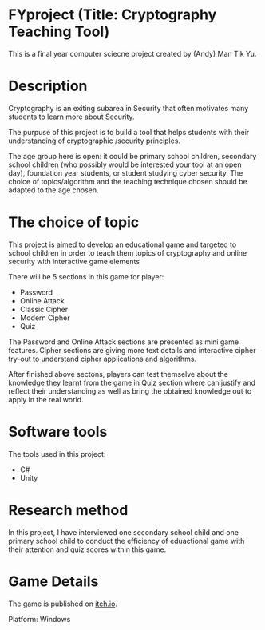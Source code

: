 # FYproject (Title: Cryptography Teaching Tool)
<p>This is a final year computer sciecne project created by (Andy) Man Tik Yu.</p>

# Description
<p>Cryptography is an exiting subarea in Security that often motivates many students to learn more about Security.</p>
<p>The purpuse of this project is to build a tool that helps students with their understanding of cryptographic /security principles.</p>
<p>The age group here is open: it could be primary school children, secondary school children (who possibly would be interested your tool at an open day), foundation year students, or student studying cyber security. The choice of topics/algorithm and the teaching technique chosen should be adapted to the age chosen.</p>

# The choice of topic
<p>This project is aimed to develop an educational game and targeted to school children in order to teach them topics of cryptography and online security with interactive game elements</p>
<p>There will be 5 sections in this game for player:</p>
<ul>
  <li>Password</li>
  <li>Online Attack</li>
  <li>Classic Cipher</li>
  <li>Modern Cipher</li>
  <li>Quiz</li>
</ul>
<p>The Password and Online Attack sections are presented as mini game features. Cipher sections are giving more text details and interactive cipher try-out to understand cipher applications and algorithms.</p>
<p>After finished above sectons, players can test themselve about the knowledge they learnt from the game in Quiz section where can justify and reflect their understanding as well as bring the obtained knowledge out to apply in the real world.</p>

# Software tools
<p>The tools used in this project:</p>
<ul>
  <li>C#</li>
  <li>Unity</li>
</ul>

# Research method
In this project, I have interviewed one secondary school child and one primary school child to conduct the efficiency of eduactional game with their attention and quiz scores within this game.

# Game Details
<p>The game is published on <a href="https://andyyu1104.itch.io/cryptographylearningtool">itch.io</a>.</p>
<p>Platform: Windows</p>
